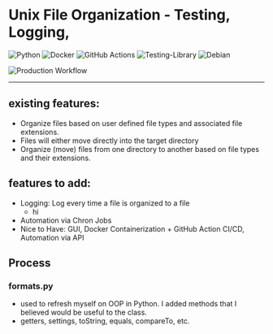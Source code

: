 # Unix File Organization - Testing, Logging, 


![Python](https://img.shields.io/badge/python-3670A0?style=for-the-badge&logo=python&logoColor=ffdd54)
![Docker](https://img.shields.io/badge/docker-%230db7ed.svg?style=for-the-badge&logo=docker&logoColor=white)
![GitHub Actions](https://img.shields.io/badge/github%20actions-%232671E5.svg?style=for-the-badge&logo=githubactions&logoColor=white)
![Testing-Library](https://img.shields.io/badge/-TestingLibrary-%23E33332?style=for-the-badge&logo=testing-library&logoColor=white)
![Debian](https://img.shields.io/badge/Debian-D70A53?style=for-the-badge&logo=debian&logoColor=white)


![Production Workflow](https://github.com/rod608/fileorg_oop_docker/actions/workflows/prod.yml/badge.svg)

---

## existing features:
- Organize files based on user defined file types and associated file extensions.
- Files will either move directly into the target directory 
- Organize (move) files from one directory to another based on file types and their extensions.

## features to add:
- Logging: Log every time a file is organized to a file
  - hi
- Automation via Chron Jobs
- Nice to Have: GUI, Docker Containerization + GitHub Action CI/CD, Automation via API

## Process
### formats.py
- used to refresh myself on OOP in Python. I added methods that I believed would be useful to the class.
- getters, settings, toString, equals, compareTo, etc.